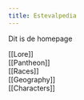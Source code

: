 ```yaml
---
title: Estevalpedia
---
```


Dit is de homepage

[[Lore]]
<br>
[[Pantheon]]
<br>
[[Races]]
<br>
[[Geography]]
<br>
[[Characters]]